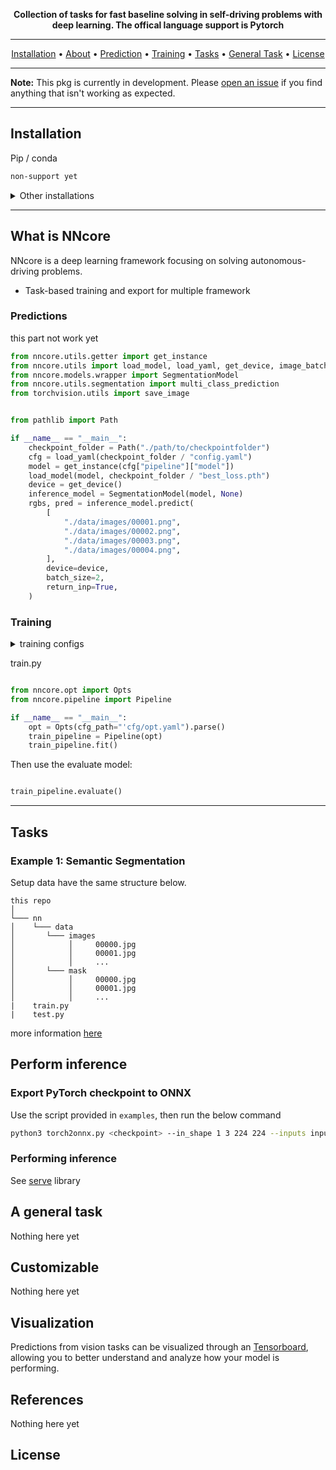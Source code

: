 <div align="center">

**Collection of tasks for fast baseline solving in self-driving problems with deep learning. The offical language support is Pytorch**

---

<p align="center">
  <a href="#installation">Installation</a> •
  <a href="#what-is-nncore">About</a> •
  <a href="#inference">Prediction</a> •
  <a href="#training">Training</a> •
  <a href="#tasks">Tasks</a> •
  <a href="#a-general-task">General Task</a> •
  <a href="#license">License</a>
</p>

</div>

---

**Note:** This pkg is currently in development. Please [open an issue](https://github.com/HCMUS-ROBOTICS/ssdf-nncore/issues/new/choose) if you find anything that isn't working as expected.

---

## Installation

Pip / conda

```bash
non-support yet
```

<details>
  <summary>Other installations</summary>

To install **nncore** and develop locally

```bash
git clone https://github.com/HCMUS-ROBOTICS/ssdf-nncore nncore
cd nncore/nn
pip install -r requirements.txt
```

See [Installation]() for more options.

</details>

---

## What is NNcore

NNcore is a deep learning framework focusing on solving autonomous-driving problems.

- Task-based training and export for multiple framework

### Predictions

this part not work yet

```python
from nncore.utils.getter import get_instance
from nncore.utils import load_model, load_yaml, get_device, image_batch_show
from nncore.models.wrapper import SegmentationModel
from nncore.utils.segmentation import multi_class_prediction
from torchvision.utils import save_image


from pathlib import Path

if __name__ == "__main__":
    checkpoint_folder = Path("./path/to/checkpointfolder")
    cfg = load_yaml(checkpoint_folder / "config.yaml")
    model = get_instance(cfg["pipeline"]["model"])
    load_model(model, checkpoint_folder / "best_loss.pth")
    device = get_device()
    inference_model = SegmentationModel(model, None)
    rgbs, pred = inference_model.predict(
        [
            "./data/images/00001.png",
            "./data/images/00002.png",
            "./data/images/00003.png",
            "./data/images/00004.png",
        ],
        device=device,
        batch_size=2,
        return_inp=True,
    )

```

### Training

<details>
  <summary>training configs</summary>
cfg/opt.yaml

```yaml
opts:
  pretrained: null # untested yet
  id: default

  debug: True # if debug = true, model will not save checkpoint, untested yet
  demo: False # not support yet
  resume: False # not support yet
  test: False # untested yet

  nepochs: # number of epoch

  gpus: 0,1,2,3 # not support yet
  num_workers: # worker num
  fp16: True # untested yet

  val_step: # validate freq
  log_step: # log freq

  num_iters: -1 # unsupport yet
  save_dir: # save directory (sample images, checkpoints, cfg)
  verbose: # if verbose is False, no console logging during training
  seed: # fixed random seed
  cfg_pipeline: # path to pipeline.yaml

```

pipeline.yaml

```yaml
learner:
  name: # learner name
  args:
device:
  name: # not support yet
  args:
model:
  name: # model name
  args:
criterion:
  name: # loss name
  args:
optimizer:
  name: # optimizer name
  args:
metric:
  - name: # metric names
    args:
scheduler:
  name: # scheduler lr name
  args:
data:
  # optional, if train and val is not Null, pipeline will use your dataset directly
  train: # dataset name
    name:
    args:
    loader:
      name: DataLoader
      args:
        batch_size: 16
        shuffle: True
        drop_last: True
  val:
    name: # dataset name
    args:
    loader:
      name: DataLoader
      args:
        batch_size: 16
        shuffle: True
        drop_last: False
  # optional, if trainval is not Null, train and val is Null, pipeline will split your dataset
  trainval:
    test_ratio: 0.2
    dataset:
      name: #dataset name
      constructor: # constructor name if default is not init
      args:
    loader:
      train:
        name: # train data loader
        args:
      val:
        name: # val data loader
        args:
```

</details>

train.py

```python

from nncore.opt import Opts
from nncore.pipeline import Pipeline

if __name__ == "__main__":
    opt = Opts(cfg_path="'cfg/opt.yaml").parse()
    train_pipeline = Pipeline(opt)
    train_pipeline.fit()

```

Then use the evaluate model:

```python

train_pipeline.evaluate()

```

---

## Tasks

### Example 1: Semantic Segmentation

Setup data have the same structure below.

```
this repo
│
└─── nn
│    └─── data
│       └─── images
│            │     00000.jpg
│            │     00001.jpg
│            │     ...
│       └─── mask
│            │     00000.jpg
│            │     00001.jpg
│            │     ...
|    train.py
|    test.py
```

more information [here](examples/segmentation)

## Perform inference

### Export PyTorch checkpoint to ONNX

Use the script provided in `examples`, then run the below command

```bash
python3 torch2onnx.py <checkpoint> --in_shape 1 3 224 224 --inputs input --outputs output
```

### Performing inference

See [serve](serve) library


## A general task

Nothing here yet

## Customizable

Nothing here yet

## Visualization

Predictions from vision tasks can be visualized through an [Tensorboard](https://www.tensorflow.org/tensorboard), allowing you to better understand and analyze how your model is performing.

## References

Nothing here yet

## License
